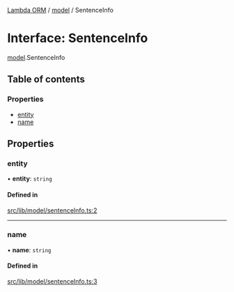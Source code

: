 [Lambda ORM](../README.md) / [model](../modules/model.md) / SentenceInfo

# Interface: SentenceInfo

[model](../modules/model.md).SentenceInfo

## Table of contents

### Properties

- [entity](model.SentenceInfo.md#entity)
- [name](model.SentenceInfo.md#name)

## Properties

### entity

• **entity**: `string`

#### Defined in

[src/lib/model/sentenceInfo.ts:2](https://github.com/FlavioLionelRita/lambdaorm/blob/baac5cd/src/lib/model/sentenceInfo.ts#L2)

___

### name

• **name**: `string`

#### Defined in

[src/lib/model/sentenceInfo.ts:3](https://github.com/FlavioLionelRita/lambdaorm/blob/baac5cd/src/lib/model/sentenceInfo.ts#L3)
